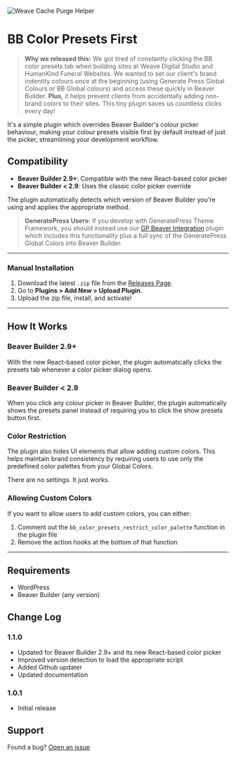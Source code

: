 ![Weave Cache Purge Helper](https://weave-hk-github.b-cdn.net/weave/plugin-header.png)

# BB Color Presets First

> **Why we released this:** We got tired of constantly clicking the BB color presets tab when building sites at Weave Digital Studio and HumanKind Funeral Websites. We wanted to set our client's brand indentity colours once at the beginning (using Generate Press Global Colours or BB Global colours) and access these quickly in Beaver Builder. **Plus,** it helps prevent clients from accidentally adding non-brand colors to their sites. This tiny plugin saves us countless clicks every day!

It's a simple plugin which overrides Beaver Builder's colour picker behaviour, making your colour presets visible first by default instead of just the picker, streamlining your development workflow.

## Compatibility

- **Beaver Builder 2.9+**: Compatible with the new React-based color picker
- **Beaver Builder < 2.9**: Uses the classic color picker override

The plugin automatically detects which version of Beaver Builder you're using and applies the appropriate method.

> **GeneratePress Users:** If you develop with GeneratePress Theme Framework, you should instead use our [GP Beaver Integration](https://github.com/weavedigitalstudio/gp-beaver-integration) plugin which includes this functionality plus a full sync of the GeneratePress Global Colors into Beaver Builder.

---

### Manual Installation  
1. Download the latest `.zip` file from the [Releases Page](https://github.com/weavedigital/bb-color-presets-first/releases).  
2. Go to **Plugins > Add New > Upload Plugin**.  
3. Upload the zip file, install, and activate!  

---

## How It Works

### Beaver Builder 2.9+
With the new React-based color picker, the plugin automatically clicks the presets tab whenever a color picker dialog opens.

### Beaver Builder < 2.9
When you click any colour picker in Beaver Builder, the plugin automatically shows the presets panel instead of requiring you to click the show presets button first.

### Color Restriction
The plugin also hides UI elements that allow adding custom colors. This helps maintain brand consistency by requiring users to use only the predefined color palettes from your Global Colors.

There are no settings. It just works.

### Allowing Custom Colors
If you want to allow users to add custom colors, you can either:
1. Comment out the `bb_color_presets_restrict_color_palette` function in the plugin file
2. Remove the action hooks at the bottom of that function

---

## Requirements
- WordPress
- Beaver Builder (any version)

## Change Log

### 1.1.0
- Updated for Beaver Builder 2.9+ and its new React-based color picker
- Improved version detection to load the appropriate script
- Added Github updater
- Updated documentation

### 1.0.1
- Initial release

## Support

Found a bug? [Open an issue](https://github.com/weavedigital/bb-color-presets-first/issues)
